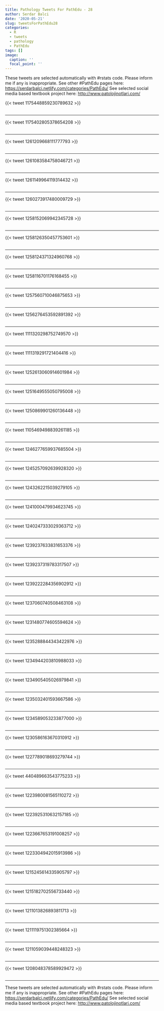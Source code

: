 ```yaml
---
title: Pathology Tweets For PathEdu - 28
author: Serdar Balci
date: '2020-05-21'
slug: tweetsForPathEdu28
categories:
  - R
  - tweets
  - pathology
  - PathEdu
tags: []
image:
  caption: ''
  focal_point: ''
---
```



These tweets are selected automatically with #rstats code. Please inform me if any is inappropriate.
See other #PathEdu pages here: https://serdarbalci.netlify.com/categories/PathEdu/ 
See selected social media based textbook project here: http://www.patolojinotlari.com/

{{< tweet 1175448859230789632 >}}
<br>
<br>
<hr>
{{< tweet 1175402805378654208 >}}
<br>
<br>
<hr>
{{< tweet 1261209668111777793 >}}
<br>
<br>
<hr>
{{< tweet 1261083584758046721 >}}
<br>
<br>
<hr>
{{< tweet 1261149964119314432 >}}
<br>
<br>
<hr>
{{< tweet 1260273917480009729 >}}
<br>
<br>
<hr>
{{< tweet 1258152069942345728 >}}
<br>
<br>
<hr>
{{< tweet 1258126350457753601 >}}
<br>
<br>
<hr>
{{< tweet 1258124371324960768 >}}
<br>
<br>
<hr>
{{< tweet 1258116701176168455 >}}
<br>
<br>
<hr>
{{< tweet 1257560710046875653 >}}
<br>
<br>
<hr>
{{< tweet 1256276453592891392 >}}
<br>
<br>
<hr>
{{< tweet 1111320298752749570 >}}
<br>
<br>
<hr>
{{< tweet 1111319291721404416 >}}
<br>
<br>
<hr>
{{< tweet 1252613060914601984 >}}
<br>
<br>
<hr>
{{< tweet 1251649555050795008 >}}
<br>
<br>
<hr>
{{< tweet 1250869901260136448 >}}
<br>
<br>
<hr>
{{< tweet 1105469498839261185 >}}
<br>
<br>
<hr>
{{< tweet 1246277659937685504 >}}
<br>
<br>
<hr>
{{< tweet 1245257092639928320 >}}
<br>
<br>
<hr>
{{< tweet 1243262215039279105 >}}
<br>
<br>
<hr>
{{< tweet 1241000479934623745 >}}
<br>
<br>
<hr>
{{< tweet 1240247333029363712 >}}
<br>
<br>
<hr>
{{< tweet 1239237633831653376 >}}
<br>
<br>
<hr>
{{< tweet 1239237319783317507 >}}
<br>
<br>
<hr>
{{< tweet 1239222284356902912 >}}
<br>
<br>
<hr>
{{< tweet 1237060740508463108 >}}
<br>
<br>
<hr>
{{< tweet 1231480774605594624 >}}
<br>
<br>
<hr>
{{< tweet 1235288844343422976 >}}
<br>
<br>
<hr>
{{< tweet 1234944203810988033 >}}
<br>
<br>
<hr>
{{< tweet 1234905405026979841 >}}
<br>
<br>
<hr>
{{< tweet 1235032401593667586 >}}
<br>
<br>
<hr>
{{< tweet 1234589053233877000 >}}
<br>
<br>
<hr>
{{< tweet 1230586163670310912 >}}
<br>
<br>
<hr>
{{< tweet 1227789018693279744 >}}
<br>
<br>
<hr>
{{< tweet 440489663543775233 >}}
<br>
<br>
<hr>
{{< tweet 1223980081565110272 >}}
<br>
<br>
<hr>
{{< tweet 1223925310632157185 >}}
<br>
<br>
<hr>
{{< tweet 1223667653191008257 >}}
<br>
<br>
<hr>
{{< tweet 1223304942015913986 >}}
<br>
<br>
<hr>
{{< tweet 1215245614335905797 >}}
<br>
<br>
<hr>
{{< tweet 1215182702556733440 >}}
<br>
<br>
<hr>
{{< tweet 1211013826893811713 >}}
<br>
<br>
<hr>
{{< tweet 1211119751302385664 >}}
<br>
<br>
<hr>
{{< tweet 1211059039448248323 >}}
<br>
<br>
<hr>
{{< tweet 1208048378589929472 >}}
<br>
<br>
<hr>


These tweets are selected automatically with #rstats code. Please inform me if any is inappropriate.
See other #PathEdu pages here: https://serdarbalci.netlify.com/categories/PathEdu/ 
See selected social media based textbook project here: http://www.patolojinotlari.com/
